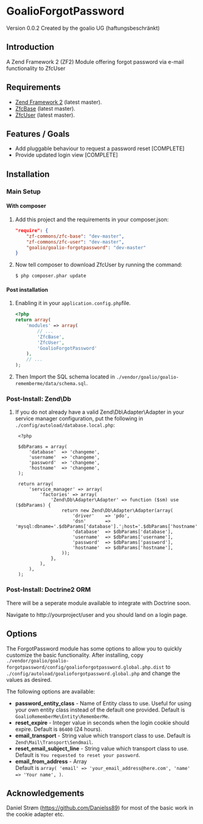 GoalioForgotPassword
====================

Version 0.0.2 Created by the goalio UG (haftungsbeschränkt)

Introduction
------------

A Zend Framework 2 (ZF2) Module offering forgot password via e-mail functionality to ZfcUser

Requirements
------------

* [Zend Framework 2](https://github.com/zendframework/zf2) (latest master).
* [ZfcBase](https://github.com/ZF-Commons/ZfcBase) (latest master).
* [ZfcUser](https://github.com/ZF-Commons/ZfcUser) (latest master).

Features / Goals
----------------

* Add pluggable behaviour to request a password reset [COMPLETE]
* Provide updated login view [COMPLETE]

Installation
------------

### Main Setup

#### With composer

1. Add this project and the requirements in your composer.json:

    ```json
    "require": {
        "zf-commons/zfc-base": "dev-master",
        "zf-commons/zfc-user": "dev-master",
        "goalio/goalio-forgotpassword": "dev-master"
    }
    ```

2. Now tell composer to download ZfcUser by running the command:

    ```bash
    $ php composer.phar update
    ```

#### Post installation

1. Enabling it in your `application.config.php`file.

    ```php
    <?php
    return array(
        'modules' => array(
            // ...
            'ZfcBase',
            'ZfcUser',
            'GoalioForgotPassword'
        ),
        // ...
    );
    ```

2. Then Import the SQL schema located in `./vendor/goalio/goalio-rememberme/data/schema.sql`.

### Post-Install: Zend\Db

1. If you do not already have a valid Zend\Db\Adapter\Adapter in your service
   manager configuration, put the following in `./config/autoload/database.local.php`:

        <?php

        $dbParams = array(
            'database'  => 'changeme',
            'username'  => 'changeme',
            'password'  => 'changeme',
            'hostname'  => 'changeme',
        );

        return array(
            'service_manager' => array(
                'factories' => array(
                    'Zend\Db\Adapter\Adapter' => function ($sm) use ($dbParams) {
                        return new Zend\Db\Adapter\Adapter(array(
                            'driver'    => 'pdo',
                            'dsn'       => 'mysql:dbname='.$dbParams['database'].';host='.$dbParams['hostname'],
                            'database'  => $dbParams['database'],
                            'username'  => $dbParams['username'],
                            'password'  => $dbParams['password'],
                            'hostname'  => $dbParams['hostname'],
                        ));
                    },
                ),
            ),
        );

### Post-Install: Doctrine2 ORM

There will be a seperate module available to integrate with Doctrine soon.

Navigate to http://yourproject/user and you should land on a login page.

Options
-------

The ForgotPassword module has some options to allow you to quickly customize the basic
functionality. After installing, copy
`./vendor/goalio/goalio-forgotpassword/config/goalioforgotpassword.global.php.dist` to
`./config/autoload/goalioforgotpassword.global.php` and change the values as desired.

The following options are available:

- **password_entity_class** - Name of Entity class to use. Useful for using your own
  entity class instead of the default one provided. Default is
  `GoalioRememberMe\Entity\RememberMe`.
- **reset_expire** - Integer value in seconds when the login cookie should expire. 
  Default is `86400` (24 hours).
- **email_transport** - String value which transport class to use. 
  Default is `Zend\Mail\Transport\Sendmail`.
- **reset_email_subject_line** - String value which transport class to use. 
  Default is `You requested to reset your password`.
- **email_from_address** - Array  
  Default is 
	`array(
    	'email' => 'your_email_address@here.com',
    	'name' => 'Your name',
	)`.

Acknowledgements
----------------
Daniel Strøm (https://github.com/Danielss89)
for most of the basic work in the cookie adapter etc.
